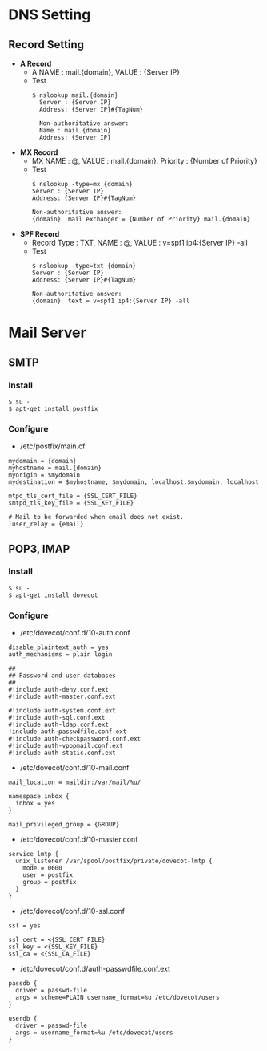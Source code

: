 # DNS Setting

## Record Setting

- **A Record**
  - A NAME : mail.{domain}, VALUE : {Server IP}
  - Test<br>
    ```
    $ nslookup mail.{domain}
      Server : {Server IP}
      Address: {Server IP}#{TagNum}
      
      Non-authoritative answer:
      Name : mail.{domain}
      Address: {Server IP}
    ```
- **MX Record**
  - MX NAME : @, VALUE : mail.{domain}, Priority : {Number of Priority}
  - Test<br>
    ```
    $ nslookup -type=mx {domain}
    Server : {Server IP}
    Address: {Server IP}#{TagNum}
    
    Non-authoritative answer:
    {domain}  mail exchanger = {Number of Priority} mail.{domain}
- **SPF Record**
  - Record Type : TXT, NAME : @, VALUE : v=spf1 ip4:{Server IP} -all
  - Test<br>
    ```
    $ nslookup -type=txt {domain}
    Server : {Server IP}
    Address: {Server IP}#{TagNum}
    
    Non-authoritative answer:
    {domain}  text = v=spf1 ip4:{Server IP} -all
    ```

# Mail Server
## SMTP
### Install
```
$ su -
$ apt-get install postfix
```
### Configure
- /etc/postfix/main.cf
```
mydomain = {domain}
myhostname = mail.{domain}
myorigin = $mydomain
mydestination = $myhostname, $mydomain, localhost.$mydomain, localhost

mtpd_tls_cert_file = {SSL_CERT_FILE}
smtpd_tls_key_file = {SSL_KEY_FILE}

# Mail to be forwarded when email does not exist.
luser_relay = {email}
```

## POP3, IMAP
### Install
```
$ su -
$ apt-get install dovecot
```
### Configure
- /etc/dovecot/conf.d/10-auth.conf
```
disable_plaintext_auth = yes
auth_mechanisms = plain login

##
## Password and user databases
##
#!include auth-deny.conf.ext
#!include auth-master.conf.ext

#!include auth-system.conf.ext
#!include auth-sql.conf.ext
#!include auth-ldap.conf.ext
!include auth-passwdfile.conf.ext
#!include auth-checkpassword.conf.ext
#!include auth-vpopmail.conf.ext
#!include auth-static.conf.ext
```

- /etc/dovecot/conf.d/10-mail.conf
```
mail_location = maildir:/var/mail/%u/

namespace inbox {
  inbox = yes
}

mail_privileged_group = {GROUP}
```

- /etc/dovecot/conf.d/10-master.conf
```
service lmtp {
  unix_listener /var/spool/postfix/private/dovecot-lmtp {
    mode = 0600
    user = postfix
    group = postfix
  }
}
```

- /etc/dovecot/conf.d/10-ssl.conf
```
ssl = yes

ssl_cert = <{SSL_CERT_FILE}
ssl_key = <{SSL_KEY_FILE}
ssl_ca = <{SSL_CA_FILE}
```

- /etc/dovecot/conf.d/auth-passwdfile.conf.ext
```
passdb {
  driver = passwd-file
  args = scheme=PLAIN username_format=%u /etc/dovecot/users
}

userdb {
  driver = passwd-file
  args = username_format=%u /etc/dovecot/users
}
```
